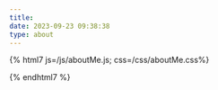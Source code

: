 ```yaml
---
title: 
date: 2023-09-23 09:38:38
type: about
---
```


{% html7 js=/js/aboutMe.js; css=/css/aboutMe.css%}
<link href="https://fonts.googleapis.com/css?family=Open+Sans" rel="stylesheet">
<script src="https://cdnjs.cloudflare.com/ajax/libs/jquery/3.1.0/jquery.min.js"></script>
<script src="https://use.fontawesome.com/230e98b440.js"></script>
<div style="width:500px">
  <div id="soup-container">
  <div id="soup-nav">
    <span id="soup-prev"><i class="fa fa-arrow-circle-o-left" aria-hidden="true"></i></span>
    <span id="soup-next"><i class="fa fa-arrow-circle-o-right" aria-hidden="true"></i></span>
  </div>
  <div id="segments">
  </div>
</div>
</div>
{% endhtml7 %}